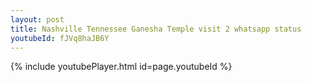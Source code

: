 ```yaml
---
layout: post
title: Nashville Tennessee Ganesha Temple visit 2 whatsapp status
youtubeId: fJVq8haJB6Y
---
```


{% include youtubePlayer.html id=page.youtubeId %}
